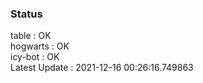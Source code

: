 ### Status


table : OK  
hogwarts : OK  
icy-bot : OK  
Latest Update : 2021-12-16 00:26:16.749863
